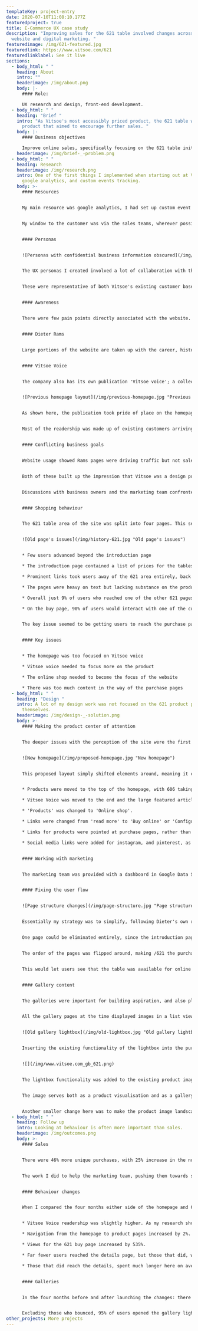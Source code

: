 ```yaml
---
templateKey: project-entry
date: 2020-07-10T11:08:10.177Z
featuredproject: true
title: E-Commerce UX case study
description: "Improving sales for the 621 table involved changes across the the
  website and digital marketing. "
featuredimage: /img/621-featured.jpg
featuredlink: https://www.vitsoe.com/621
featuredlinklabel: See it live
sections:
  - body_html: " "
    heading: About
    intro: ""
    headerimage: /img/about.png
    body: |-
      #### Role:

      UX research and design, front-end development.
  - body_html: " "
    heading: "Brief "
    intro: "As Vitsoe's most accessibly priced product, the 621 table was a gateway
      product that aimed to encourage further sales. "
    body: |-
      #### Business objectives

      Improve online sales, specifically focusing on the 621 table initially.
    headerimage: /img/brief-_-problem.png
  - body_html: " "
    heading: Research
    headerimage: /img/research.png
    intro: One of the first things I implemented when starting out at Vitsoe was
      google analytics, and custom events tracking.
    body: >-
      #### Resources


      My main resource was google analytics, I had set up custom event tracking on things like product customisation, videos and galleries 4 months before starting this project.


      My window to the customer was via the sales teams, wherever possible I used them to better understand customer motivations and frustrations. 


      #### Personas


      ![Personas with confidential business information obscured](/img/personas-obscured.jpg "Personas with confidential business information obscured")


      The UX personas I created involved a lot of collaboration with the most experienced Vitsoe salespeople, along with website usage data. 


      These were representative of both Vitsoe's existing customer base, and their target market. I could then adapt these base personas where needed for a specific project.


      #### Awareness


      There were few pain points directly associated with the website. The biggest problem that became immediately apparent was a lack of awareness. Even long standing Vitsoe customers were unaware that there was an online shop. 


      #### Dieter Rams


      Large portions of the website are taken up with the career, history and philosophy of the designer's work. These pages were ranked at the top of search engines for 'Dieter Rams', driving 25% of all traffic to the site. However, the vast majority of this traffic appeared to be students copy-pasting his 10 principles of design, very few entrances to these pages visited the rest of the website.


      #### Vitsoe Voice


      The company also has its own publication 'Vitsoe voice'; a collection of lifestyle and design articles. Many featured vitsoe products, but they would more often featured interesting Vitsoe customers, or Rams's design philosophy. 


      ![Previous homepage layout](/img/previous-homepage.jpg "Previous homepage layout")


      As shown here, the publication took pride of place on the homepage, obscuring the visibility of Vitsoe's products. 


      Most of the readership was made up of existing customers arriving via email newsletters, only 4% of readers arrived from the homepage. 


      #### Conflicting business goals


      Website usage showed Rams pages were driving traffic but not sales. The editorial was more successful at improving sales, but only when articles mentioned products specifically. 


      Both of these built up the impression that Vitsoe was a design publication, and informational site for Dieter Rams's legacy. 


      Discussions with business owners and the marketing team confronted this issue, the website needed a clear purpose. It was agreed that the website should be first and foremost a selling tool, with editorials and the Rams pages supporting that purpose. 


      #### Shopping behaviour


      The 621 table area of the site was split into four pages. This seemed to be a microsim of the broader issues the website faced. 


      ![Old page's issues](/img/history-621.jpg "Old page's issues")


      * Few users advanced beyond the introduction page

      * The introduction page contained a list of prices for the tables, but no obvious way of buying them.

      * Prominent links took users away of the 621 area entirely, back to pages about Dieter's career, and the good design principles. 

      * The pages were heavy on text but lacking substance on the product itself.

      * Overall just 9% of users who reached one of the other 621 pages ever reached the buy page. 

      * On the buy page, 90% of users would interact with one of the customisation controls. 


      The key issue seemed to be getting users to reach the purchase page.


      #### Key issues


      * The homepage was too focused on Vitsoe voice 

      * Vitsoe voice needed to focus more on the product

      * The online shop needed to become the focus of the website

      * There was too much content in the way of the purchase pages
  - body_html: " "
    heading: "Design "
    intro: A lot of my design work was not focused on the 621 product pages
      themselves.
    headerimage: /img/design-_-solution.png
    body: >-
      #### Making the product center of attention


      The deeper issues with the perception of the site were the first thing I needed to address. 


      ![New homepage](/img/proposed-homepage.jpg "New homepage")


      This proposed layout simply shifted elements around, meaning it carried a low development cost. 


      * Products were moved to the top of the homepage, with 606 taking pride of place as Vitsoe's most important product. 

      * Vitsoe Voice was moved to the end and the large featured article was removed entirely. 

      * 'Products' was changed to 'Online shop'.

      * Links were changed from 'read more' to 'Buy online' or 'Configure and buy'.

      * Links for products were pointed at purchase pages, rather than introduction pages.

      * Social media links were added for instagram, and pinterest, as I found these were popular among converters. 


      #### Working with marketing


      The marketing team was provided with a dashboard in Google Data Studio to help them measure how effective their newsletters, social media, and articles were. Instagram was found to be the most effective social media platform, and they began focusing more effort there.


      #### Fixing the user flow


      ![Page structure changes](/img/page-structure.jpg "Page structure changes")


      Essentially my strategy was to simplify, following Dieter's own rules, anything that didn't support the purpose of these pages was removed. 


      One page could be eliminated entirely, since the introduction page and design history page contained mostly duplicate information. 


      The order of the pages was flipped around, making /621 the purchase page, followed by the design-and-details page. 


      This would let users see that the table was available for online purchase, it's price, and what it looked like first. If they were then more interested they could further read about the history and design of the product. 


      #### Gallery content


      The galleries were important for building aspiration, and also played a role in the 621's gateway strategy. Gallery images for the table often featured other vitsoe products.


      All the gallery pages at the time displayed images in a list view, but they also had a fullscreen gallery lightbox which allowed users to scroll through the content. Event tracking showed the lightbox was the preferred method of navigating through them.


      ![Old gallery lightbox](/img/old-lightbox.jpg "Old gallery lightbox")


      Inserting the existing functionality of the lightbox into the purchase page would make the images more accessible, and remove another lengthy page.


      ![](/img/www.vitsoe.com_gb_621.png)


      The lightbox functionality was added to the existing product image which changed dependent on the colour and size selection. 


      The image serves both as a product visualisation and as a gallery, but even with good iconography and labeling, a user might reasonably expect a lightbox to open larger versions of the studio photography. If it were available I'd have liked to use A/B testing here, but I had to choose now, and measure later. 


      Another smaller change here was to make the product image landscape on mobile, and square on desktop. Using a 16:9 ratio on mobile gave more space for the controls to be seen by a user without need to scroll up and down the page to see the product change colour and size.
  - body_html: " "
    heading: Follow up
    intro: Looking at behaviour is often more important than sales.
    headerimage: /img/outcomes.png
    body: >-
      #### Sales


      There were 46% more unique purchases, with 25% increase in the number of tables sold in the year following the launch of these changes. 


      The work I did to help the marketing team, pushing them towards social media, may have had a more significant impact. For this reason checking behaviour is often a better measure of UX changes. 


      #### Behaviour changes


      When I compared the four months either side of the homepage and 621 area changes being launched:


      * Vitsoe Voice readership was slightly higher. As my research showed, it was mostly being read by existing customers, so moving it further down the page did not damage readership. 

      * Navigation from the homepage to product pages increased by 2%. In raw numbers this accounted for an additional ~4,000 pageviews.

      * Views for the 621 buy page increased by 535%.

      * Far fewer users reached the details page, but those that did, were more likely to buy.

      * Those that did reach the details, spent much longer here on average. Showing that this information was easier to digest in this condensed form.


      #### Galleries


      In the four months before and after launching the changes: there were 9,780 unique events for opening the gallery, vs 1,254 unique pageviews for the old gallery page. An increase of 780%.


      Excluding those who bounced, 95% of users opened the gallery lightbox.
other_projects: More projects
---
```

